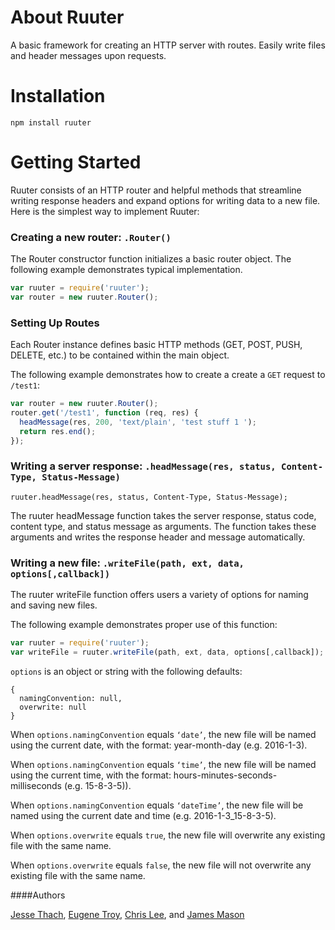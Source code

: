 # About Ruuter

A basic framework for creating an HTTP server with routes.  Easily write files and header messages upon requests.

# Installation

```
npm install ruuter
```
# Getting Started

Ruuter consists of an HTTP router and helpful methods that streamline writing response headers and expand options for writing data to a new file. Here is the simplest way to implement Ruuter:

### Creating a new router: `.Router()`

The Router constructor function initializes a basic router object.
The following example demonstrates typical implementation.

```javascript
var ruuter = require('ruuter');
var router = new ruuter.Router();
```

### Setting Up Routes

Each Router instance defines basic HTTP methods (GET, POST, PUSH, DELETE, etc.)  to be contained within the main object.

The following example demonstrates how to create a create a `GET` request to `/test1`:
```javascript
var router = new ruuter.Router();
router.get('/test1', function (req, res) {
  headMessage(res, 200, 'text/plain', 'test stuff 1 ');
  return res.end();
});
```

### Writing a server response: `.headMessage(res, status, Content-Type, Status-Message)`

```
ruuter.headMessage(res, status, Content-Type, Status-Message);
```

The ruuter headMessage function takes the server response, status code, content type, and status message as arguments. The function takes these arguments and writes the response header and message automatically.

### Writing a new file: `.writeFile(path, ext, data, options[,callback])`

The ruuter writeFile function offers users a variety of options for naming and saving new files.

The following example demonstrates proper use of this function:

```javascript
var ruuter = require('ruuter');
var writeFile = ruuter.writeFile(path, ext, data, options[,callback]);
```
`options` is an object or string with the following defaults:

```
{
  namingConvention: null,
  overwrite: null
}
```

When `options.namingConvention` equals ``‘date’``, the new file will be named using the current date, with the format: year-month-day (e.g. 2016-1-3).  

When `options.namingConvention` equals ``‘time’``, the new file will be named using the current time, with the format: hours-minutes-seconds-milliseconds (e.g. 15-8-3-5)).    

When `options.namingConvention` equals ``‘dateTime’``, the new file will be named using the current date and time (e.g. 2016-1-3_15-8-3-5).  

When `options.overwrite` equals `true`, the new file will overwrite any existing file with the same name.

When `options.overwrite` equals `false`, the new file will not overwrite any existing file with the same name.

####Authors

[Jesse Thach](https://github.com/jessethach), [Eugene Troy](https://github.com/energene), [Chris Lee](https://github.com/clee46), and [James Mason](https://github.com/sumtype)
